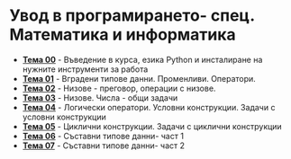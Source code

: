 # Увод в програмирането- спец. Математика и информатика

- **[Тема 00](https://github.com/KristianIvanov24/Introduction_to_programming_FMI/tree/main/sem.00)** - Въведение в курса, езика Python и инсталиране на нужните инструменти за работа
- **[Тема 01](https://github.com/KristianIvanov24/Introduction_to_programming_FMI/tree/main/sem.01)** - Вградени типове данни. Променливи. Оператори.
- **[Тема 02](https://github.com/KristianIvanov24/Introduction_to_programming_FMI/tree/main/sem.02)** - Низове - преговор, операции с низове.
- **[Тема 03](https://github.com/KristianIvanov24/Introduction_to_programming_FMI/tree/main/sem.03)** - Низове. Числа - общи задачи
- **[Тема 04](https://github.com/KristianIvanov24/Introduction_to_programming_FMI/tree/main/sem.04)** - Логически оператори. Условни конструкции. Задачи с условни конструкции
- **[Тема 05](https://github.com/KristianIvanov24/Introduction_to_programming_FMI/tree/main/sem.05)** - Циклични конструкции. Задачи с циклични конструкции
- **[Тема 06](https://github.com/KristianIvanov24/Introduction_to_programming_FMI/tree/main/sem.06)** - Съставни типове данни- част 1
- **[Тема 07](https://github.com/KristianIvanov24/Introduction_to_programming_FMI/tree/main/sem.07)** - Съставни типове данни- част 2
